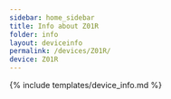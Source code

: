 ```yaml
---
sidebar: home_sidebar
title: Info about Z01R
folder: info
layout: deviceinfo
permalink: /devices/Z01R/
device: Z01R
---
```

{% include templates/device_info.md %}
